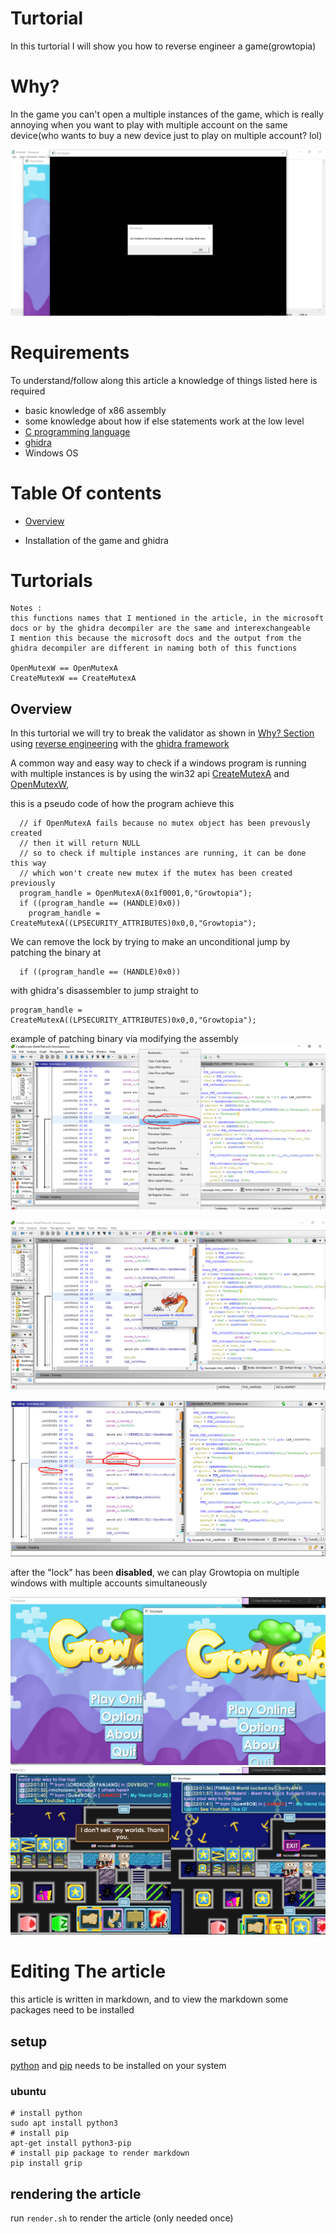 # Turtorial
In this turtorial I will show you how to reverse engineer a game(growtopia)

# Why?
In the game you can't open a multiple instances of the game, which is really annoying
when you want to play with multiple account on the same device(who wants to buy a new device
just to play on multiple account? lol)

![problem_image](detector.png)

# Requirements
To understand/follow along this article a knowledge of things listed here is required
- basic knowledge of x86 assembly 
- some knowledge about how if else statements work at the low level
- [C programming language](https://en.wikipedia.org/wiki/C_(programming_language))
- [ghidra](https://github.com/NationalSecurityAgency/ghidra)
- Windows OS

# Table Of contents
- [Overview](#overview)

- Installation of the game and ghidra



# Turtorials

```
Notes : 
this functions names that I mentioned in the article, in the microsoft docs or by the ghidra decompiler are the same and interexchangeable
I mention this because the microsoft docs and the output from the ghidra decompiler are different in naming both of this functions

OpenMutexW == OpenMutexA
CreateMutexW == CreateMutexA
```
## Overview

In this turtorial we will try to break the validator as shown in [Why? Section](#why) using [reverse engineering](https://en.wikipedia.org/wiki/Reverse_engineering)
with the [ghidra framework][ghidra_link]


A common way and easy way to check if a windows program is running with multiple instances is by using 
the win32 api [CreateMutexA][CreateMutexA_link] and [OpenMutexW][OpenMutexW_link], 


this is a pseudo code of how the program achieve this
```
  // if OpenMutexA fails because no mutex object has been prevously created 
  // then it will return NULL 
  // so to check if multiple instances are running, it can be done this way
  // which won't create new mutex if the mutex has been created previously
  program_handle = OpenMutexA(0x1f0001,0,"Growtopia");
  if ((program_handle == (HANDLE)0x0))
	program_handle = CreateMutexA((LPSECURITY_ATTRIBUTES)0x0,0,"Growtopia");

```

We can remove the lock by trying to make an unconditional jump by patching the binary at 
```
  if ((program_handle == (HANDLE)0x0))
```
with ghidra's disassembler to jump straight to 

```
program_handle = CreateMutexA((LPSECURITY_ATTRIBUTES)0x0,0,"Growtopia");
```
example of patching binary via modifying the assembly 
![patch_example](turtorials/39.png)


![patch_example](turtorials/40.png)


![patch_example](turtorials/41.png)


after the "lock" has been **disabled**, we can play Growtopia on multiple windows with multiple accounts simultaneously


![patch_example](turtorials/sucsess.png)
![patch_example](turtorials/succsess2.png)





# Editing The article
this article is written in markdown, and to view the markdown some packages need to be installed
## setup
[python][python_link] and [pip][pip_link] needs to be installed on your system
### ubuntu
```
# install python  
sudo apt install python3 
# install pip 
apt-get install python3-pip
# install pip package to render markdown
pip install grip
```

## rendering the article
run `render.sh` to render the article (only needed once)








[//]: # (Common Links used by this article)
[ghidra_link]: https://github.com/NationalSecurityAgency/ghidra
[CreateMutexA_link]: https://docs.microsoft.com/en-us/windows/win32/api/synchapi/nf-synchapi-createmutexa
[OpenMutexW_link]: https://docs.microsoft.com/en-us/windows/win32/api/synchapi/nf-synchapi-openmutexw
[pip_link]: https://pypi.org/project/pip/
[python_link]: https://www.python.org/

